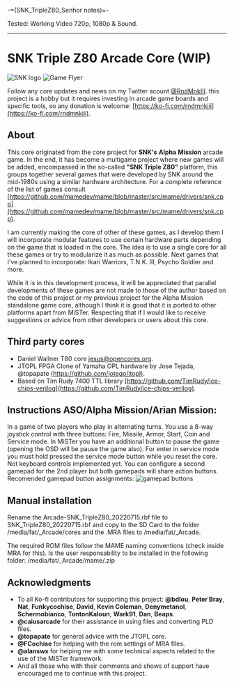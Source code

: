 -=(SNK_TripleZ80_Senhor notes)=-

Tested: Working Video 720p, 1080p & Sound.

___
# SNK Triple Z80 Arcade Core (WIP)
![SNK logo](/docs/snk_corp_logo.png)
![Game Flyer](/docs/ASO_logo.jpg)

Follow any core updates and news on my Twitter acount [@RndMnkIII](https://twitter.com/RndMnkIII). this project is a hobby but it requires investing in arcade game boards and specific tools, so any donation is welcome: [https://ko-fi.com/rndmnkiii](https://ko-fi.com/rndmnkiii).

## About
This core originated from the core project for __SNK's__ __Alpha__ __Mission__ arcade game. In the end, it has become a multigame project where new games will be added, encompassed in the so-called __"SNK Triple Z80"__ platform, this groups together several games that were developed by SNK around the mid-1980s using a similar hardware architecture. For a complete reference of the list of games consult
[https://github.com/mamedev/mame/blob/master/src/mame/drivers/snk.cpp](https://github.com/mamedev/mame/blob/master/src/mame/drivers/snk.cpp). 

I am currently making the core of other of these games, as I develop them I will incorporate modular features to use certain hardware parts depending on the game that is loaded in the core. The idea is to use a single core for all these games or try to modularize it as much as possible. Next games that I've planned to incorporate: Ikari Warriors, T.N.K. III, Psycho Soldier and more.

While it is in this development process, it will be appreciated that parallel developments of these games are not made to those of the author based on the code of this project or my previous project for the Alpha Mission standalone game core, although I think it is good that it is ported to other platforms apart from MiSTer. Respecting that if I would like to receive suggestions or advice from other developers or users about this core.

## Third party cores
* Daniel Wallner T80 core [jesus@opencores.org](https://opencores.org/projects/t80).
* JTOPL FPGA Clone of Yamaha OPL hardware by Jose Tejada, @topapate [(https://github.com/jotego/jtopl)](https://github.com/jotego/jtopl).
* Based on Tim Rudy 7400 TTL library [https://github.com/TimRudy/ice-chips-verilog](https://github.com/TimRudy/ice-chips-verilog).
## Instructions ASO/Alpha Mission/Arian Mission:
In a game of two players who play in alternating turns. 
You use a 8-way joystick control with three buttons: Fire, Missile, Armor, Start, Coin and Service mode. In MiSTer you have an additional button to pause the game (opening the OSD will be pause the game also).
For enter in service mode you must hold pressed the service mode button while you reset the core. Not keyboard controls implemented yet. You can configure a second gamepad for the 2nd player but both gamepads will share action buttons. Recomended gamepad button assignments:
![gamepad buttons](/docs/gamepad_buttons_ASO.png)

## Manual installation
Rename the Arcade-SNK_TripleZ80_20220715.rbf file to SNK_TripleZ80_20220715.rbf and copy to the SD Card to the folder  /media/fat/_Arcade/cores and the .MRA files to /media/fat/_Arcade.

The required ROM files follow the MAME naming conventions (check inside MRA for this). Is the user responsability to be installed in the following folder:
/media/fat/_Arcade/mame/<mame rom>.zip

## Acknowledgments
* To all Ko-fi contributors for supporting this project: __@bdlou__, __Peter Bray__, __Nat__, __Funkycochise__, __David__, __Kevin Coleman__, __Denymetanol__, __Schermobianco__, __TontonKaloun__, __Wark91__, __Dan__, __Beaps__.
* __@caiusarcade__ for their assistance in using files and converting PLD files.
* __@topapate__ for general advice with the JTOPL core.
* __@FCochise__ for helping with the rom settings of MRA files.
* __@alanswx__ for helping me with some technical aspects related to the use of the MiSTer framework.
* And all those who with their comments and shows of support have encouraged me to continue with this project.
